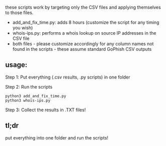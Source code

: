 these scripts work by targeting only the CSV files and applying themselves to those files.
- add_and_fix_time.py: adds 8 hours (customize the script for any timing you wish)
- whois-ips.py: performs a whois lookup on source IP addresses in the CSV file
- both files - please customize accordingly for any column names not found in the scripts - these assume standard GoPhish CSV outputs

## usage:
Step 1: Put everything (.csv results, .py scripts) in one folder
  
  
Step 2: Run the scripts
```
python3 add_and_fix_time.py
python3 whois-ips.py
```
Step 3: Collect the results in .TXT files!

## tl;dr
put everything into one folder and run the scripts!
